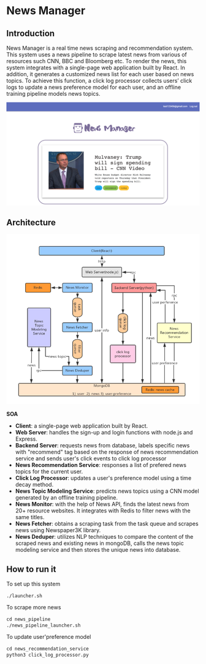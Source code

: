 # News Manager

## Introduction
News Manager is a real time news scraping and recommendation system. This system uses a news pipeline to scrape latest news from various of resources such CNN, BBC and Bloomberg etc. To render the news, this system integrates with a single-page web application built by React. In addition, it generates a customized news list for each user based on news topics. To achieve this function, a click log processor collects users’ click logs to update a news preference model for each user, and an offline training pipeline models news topics.

![demo](demo.png)

## Architecture
![architecture](architecture.jpg)

__SOA__

* __Client__: a single-page web application built by React.
* __Web Server__: handles the sign-up and login functions with node.js and Express.
* __Backend Server__: requests news from database, labels specific news with "recommend" tag based on the response of news recommendation service and sends user's click events to click log processor
* __News Recommendation Service__: responses a list of prefered news topics for the current user.
* __Click Log Processor__: updates a user's preference model using a time decay method.
* __News Topic Modeling Service__: predicts news topics using a CNN model generated by an offline training pipeline.
* __News Monitor__: with the help of News API, finds the latest news from 20+ resource websites. It integrates with Redis to filter news with the same titles.
* __News Fetcher__: obtains a scraping task from the task queue and scrapes news using Newspaper3K library.
* __News Deduper__: utilizes NLP techniques to compare the content of the scraped news and existing news in mongoDB, calls the news topic modeling service and then stores the unique news into database.

## How to run it
To set up this system
```
./launcher.sh
```

To scrape more news
```
cd news_pipeline
./news_pipeline_launcher.sh
```

To update user'preference model
```
cd news_recommendation_service
python3 click_log_processor.py
```










